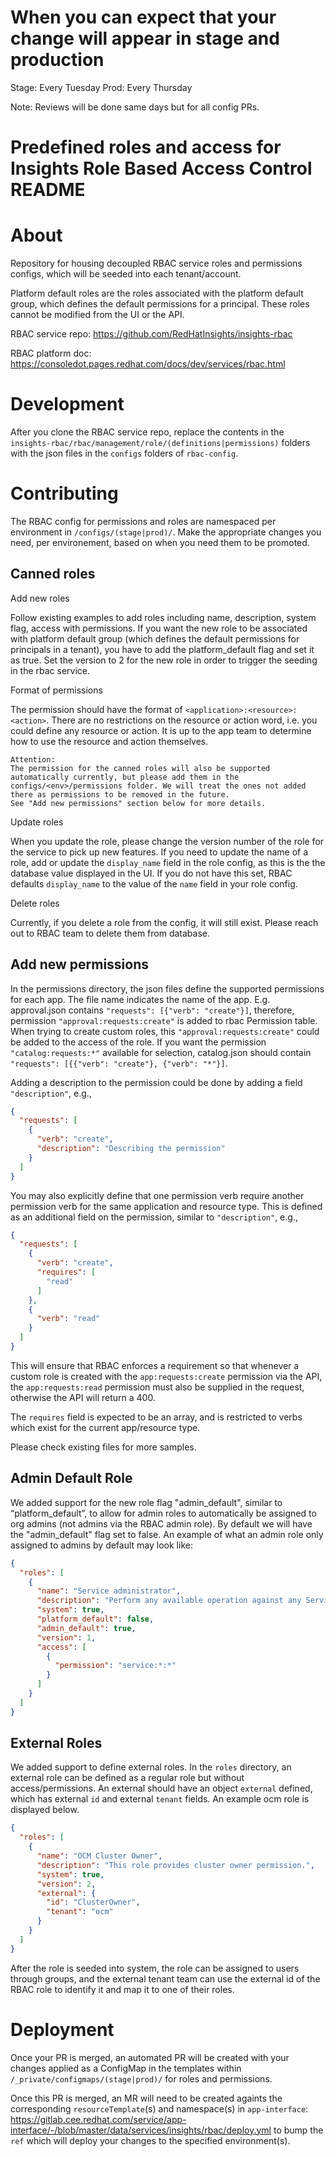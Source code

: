 # When you can expect that your change will appear in stage and production

Stage: Every Tuesday
Prod: Every Thursday

Note: Reviews will be done same days but for all config PRs.

# Predefined roles and access for Insights Role Based Access Control README

About
=====

Repository for housing decoupled RBAC service roles and permissions configs, which will be seeded into each
tenant/account.

Platform default roles are the roles associated with the platform default group, which defines the default
permissions for a principal. These roles cannot be modified from the UI or the API.

RBAC service repo: https://github.com/RedHatInsights/insights-rbac

RBAC platform doc: https://consoledot.pages.redhat.com/docs/dev/services/rbac.html

Development
===========

After you clone the RBAC service repo, replace the contents in the `insights-rbac/rbac/management/role/(definitions|permissions)` folders
with the json files in the `configs` folders of `rbac-config`.


Contributing
=============
The RBAC config for permissions and roles are namespaced per environment in `/configs/(stage|prod)/`.
Make the appropriate changes you need, per environement, based on when you need them to be promoted.

Canned roles
-------------

Add new roles

Follow existing examples to add roles including name, description, system flag, access with permissions.
If you want the new role to be associated with platform default group (which defines the default permissions
for principals in a tenant), you have to add the platform_default flag and set it as true.
Set the version to 2 for the new role in order to trigger the seeding in the rbac service.

Format of permissions

The permission should have the format of `<application>:<resource>:<action>`. There are no restrictions on the
resource or action word, i.e. you could define any resource or action. It is up to the app team to determine how to use the
resource and action themselves.

~~~~~~~~~~
Attention:
The permission for the canned roles will also be supported automatically currently, but please add them in the configs/<env>/permissions folder. We will treat the ones not added there as permissions to be removed in the future.
See "Add new permissions" section below for more details.
~~~~~~~~~~

Update roles

When you update the role, please change the version number of the role for the service to pick up new features.
If you need to update the name of a role, add or update the `display_name` field in the role config, as this is the
the database value displayed in the UI. If you do not have this set, RBAC defaults `display_name` to the value
of the `name` field in your role config.

Delete roles

Currently, if you delete a role from the config, it will still exist. Please reach out to RBAC team to delete them from database.


Add new permissions
-------------------

In the permissions directory, the json files define the supported permissions for each app. The file name indicates the name of the app.
E.g. approval.json contains `"requests": [{"verb": "create"}]`, therefore, permission `"approval:requests:create"` is added to rbac Permission table.
When trying to create custom roles, this `"approval:requests:create"` could be added to the access of the role.
If you want the permission `"catalog:requests:*"` available for selection, catalog.json should contain `"requests": [{{"verb": "create"}, {"verb": "*"}]`.

Adding a description to the permission could be done by adding a field `"description"`, e.g.,
```json
{
  "requests": [
    {
      "verb": "create",
      "description": "Describing the permission"
    }
  ]
}
```

You may also explicitly define that one permission verb require another permission
verb for the same application and resource type. This is defined as an additional
field on the permission, similar to `"description"`, e.g.,
```json
{
  "requests": [
    {
      "verb": "create",
      "requires": [
        "read"
      ]
    },
    {
      "verb": "read"
    }
  ]
}
```
This will ensure that RBAC enforces a requirement so that whenever a custom role
is created with the `app:requests:create` permission via the API, the `app:requests:read`
permission must also be supplied in the request, otherwise the API will return a 400.

The `requires` field is expected to be an array, and is restricted to verbs which
exist for the current app/resource type.

Please check existing files for more samples.

Admin Default Role
------------------
We added support for the new role flag "admin_default", similar to “platform_default”, to allow for admin roles to automatically be assigned to org admins (not admins via the RBAC admin role). By default we will have the "admin_default" flag set to false. An example of what an admin role only assigned to admins by default may look like:

```json
{
  "roles": [
    {
      "name": "Service administrator",
      "description": "Perform any available operation against any Service resource.",
      "system": true,
      "platform_default": false,
      "admin_default": true,
      "version": 1,
      "access": [
        {
          "permission": "service:*:*"
        }
      ]
    }
  ]
}
```

External Roles
---------------------
We added support to define external roles. In the `roles` directory, an external role can be defined as a regular role but without access/permissions. An external should have an object `external` defined, which has external `id` and external `tenant` fields. An example ocm role is displayed below.
```json
{
  "roles": [
    {
      "name": "OCM Cluster Owner",
      "description": "This role provides cluster owner permission.",
      "system": true,
      "version": 2,
      "external": {
        "id": "ClusterOwner",
        "tenant": "ocm"
      }
    }
  ]
}
```
After the role is seeded into system, the role can be assigned to users through groups, and the external tenant team can use the external id of the RBAC role to identify it and map it to one of their roles.

Deployment
==========
Once your PR is merged, an automated PR will be created with your changes applied as
a ConfigMap in the templates within `/_private/configmaps/(stage|prod)/`
for roles and permissions.

Once this PR is merged, an MR will need to be created againts the corresponding
`resourceTemplate`(s) and namespace(s) in `app-interface`: https://gitlab.cee.redhat.com/service/app-interface/-/blob/master/data/services/insights/rbac/deploy.yml
to bump the `ref` which will deploy your changes to the specified environment(s).

